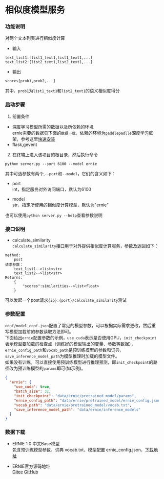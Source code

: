 # 相似度模型服务
### 功能说明
对两个文本列表进行相似度计算
- 输入
```text
text_list1:[list1_text1,list1_text1,...]
text_list2:[list2_text1,list2_text1,...]
```
- 输出
```text
scores[prob1,prob2,...]
```
其中，`prob1`为`list1_text1`和`list2_text1`的语义相似度得分

### 启动步骤
1. 前置条件
- 深度学习模型所需的数据以及所依赖的环境  
ernie需要的数据见下面的`数据下载`，依赖的环境为`paddlepadlle`深度学习框架，参考这里[快速安装](https://www.paddlepaddle.org.cn/install/quick?docurl=/documentation/docs/zh/2.0/install/pip/windows-pip.html)
- flask,gevent

2. 在终端上进入该项目的根目录，然后执行命令
```shell
python server.py --port 6100 --model ernie
```
其中可选参数有两个,`--port`和`--model`，它们的含义如下：
- port  
int，指定服务对外访问端口，默认为6100
  
- model  
str，指定所使用的相似度计算模型，默认为"ernie"
  
也可以使用`python server.py --help`查看参数说明
   
### 接口说明
- calculate_similarity  
`calculate_similarity`接口用于对外提供相似度计算服务，参数及返回如下：
```text
method:
    post
请求参数：
    text_list1-->list<str>
    text_list2-->list<str>
Returns:
    {
        "scores":similarities-->list<float>
    }
```
可以发起一个post请求`{ip}:{port}/calculate_similarity`测试

### 参数配置

`conf/model_conf.json`配置了常见的模型参数，可以根据实际需求更改，然后重写模型加载前的参数读取方法即可。  
下面给出`ernie`配置参数的示例，`use_cuda`表示是否使用GPU，`init_checkpoint`表示模型要加载的检查点（训练好的模型输出的变量、参数等数据），`ernie_config_path`和`vocab_path`是预训练模型的参数和词典，`save_inference_model_path`为模型推理时加载的模型文件。  
如果没有训练，可以直接使用预训练模型进行推理预测，即`init_checkpoint`的路径改为预训练模型的`params`即可(如示例)。

```json
{
  "ernie": {
    "use_cuda": true,
    "batch_size": 32,
    "init_checkpoint": "data/ernie/pretrained_model/params",
    "ernie_config_path": "data/ernie/pretrained_model/ernie_config.json",
    "vocab_path": "data/ernie/pretrained_model/vocab.txt",
    "save_inference_model_path": "data/ernie/inference_models"
  }
}
```

### 数据下载

- ERNIE 1.0 中文Base模型  
包含预训练模型参数、词典 vocab.txt、模型配置 ernie_config.json，[下载地址](https://baidu-nlp.bj.bcebos.com/ERNIE_stable-1.0.1.tar.gz)

- ERNIE官方源码地址  
[Gitee](https://gitee.com/paddlepaddle/ERNIE/tree/repro/)
[GitHub](https://github.com/PaddlePaddle/ERNIE)